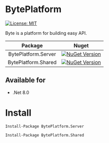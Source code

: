 # BytePlatform

[![License: MIT](https://img.shields.io/badge/License-MIT-blue.svg)](https://raw.githubusercontent.com/SmartClouds/BytePlatform/master/LICENSE)

Byte is a platform for building easy API.


| Package | Nuget |
|:-:|:--:|
| BytePlatform.Server | [![NuGet Version](https://img.shields.io/nuget/v/BytePlatform.Server.svg?style=flat)](https://www.nuget.org/packages/BytePlatform.Server/)
| BytePlatform.Shared | [![NuGet Version](https://img.shields.io/nuget/v/BytePlatform.Shared.svg?style=flat)](https://www.nuget.org/packages/BytePlatform.Shared/)

## Available for
* .Net 8.0

# Install
```
Install-Package BytePlatform.Server
```

```
Install-Package BytePlatform.Shared
```
